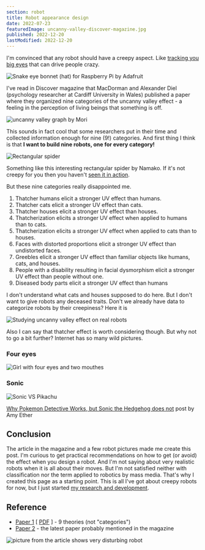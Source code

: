 ```yaml
---
section: robot
title: Robot appearance design
date: 2022-07-23
featuredImage: uncanny-valley-discover-magazine.jpg
published: 2022-12-20
lastModified: 2022-12-20
---
```


I'm convinced that any robot should have a creepy aspect. Like [tracking you big eyes](https://www.adafruit.com/product/3813) that can drive people crazy.

![Snake eye bonnet (hat) for Raspberry Pi by Adafruit](./big-robot-eyes.jpg "Just two LCD displays and convex lenses, but it already adds life")

I've read in Discover magazine that MacDorman and Alexander Diel (psychology researcher at Cardiff University in Wales) published a paper where they organized nine categories of the uncanny valley effect - a feeling in the perception of living beings that something is off.

![uncanny valley graph by Mori](./uncanny-valley-graph-mori.png "Credit to Diel & MacDorman, Journal of Vision 2021")

This sounds in fact cool that some researchers put in their time and collected information enough for nine (9!) categories. And first thing I think is that **I want to build nine robots, one for every category!**

![Rectangular spider](./rectangular-spider.jpg)

Something like this interesting rectangular spider by Namako. If it's not creepy for you then you haven't [seen it in action](https://twitter.com/KantenNamako/status/1577672677497896961).

But these nine categories really disappointed me.

1. Thatcher humans elicit a stronger UV effect than humans.
2. Thatcher cats elicit a stronger UV effect than cats.
3. Thatcher houses elicit a stronger UV effect than houses.
4. Thatcherization elicits a stronger UV effect when applied to humans than to cats.
5. Thatcherization elicits a stronger UV effect when applied to cats than to houses.
6. Faces with distorted proportions elicit a stronger UV effect than undistorted faces.
7. Greebles elicit a stronger UV effect than familiar objects like humans, cats, and houses.
8. People with a disability resulting in facial dysmorphism elicit a stronger UV effect than people without one.
9. Diseased body parts elicit a stronger UV effect than humans

I don't understand what cats and houses supposed to do here. But I don't want to give robots any deceased traits. Don't we already have data to categorize robots by their creepiness? Here it is

![Studying uncanny valley effect on real robots](./robot-faces-study.jpg "Picture from paper: Navigating a social world with robot partners: A quantitative cartography of the Uncanny Valley by Mathur and Reichling")

Also I can say that thatcher effect is worth considering though. But why not to go a bit further? Internet has so many wild pictures.


### Four eyes

![Girl with four eyes and two mouthes](./four-eyes.jpg "Credit probably goes to anti alcohol campaing ad")

### Sonic

![Sonic VS Pikachu](./sonic-vs-pikachu.jpg)

[Why Pokemon Detective Works, but Sonic the Hedgehog does not](https://www.writingintotheether.com/the-uncanny-valley-why-pokemon-detective-works-but-sonic-the-hedgehog-does-not/) post by Amy Ether


## Conclusion

The article in the magazine and a few robot pictures made me create this post. I'm curious to get practical recommendations on how to get (or avoid) the effect when you design a robot. And I'm not saying about very realistic robots when it is all about their moves. But I'm not satisfied neither with classification nor the term applied to robotics by mass media. That's why I created this page as a starting point. This is all I've got about creepy robots for now, but I just started [my research and development](/make/robot).


## Reference

- [Paper 1](https://www.semanticscholar.org/paper/Creepy-cats-and-strange-high-houses%3A-Support-for-in-Diel-Macdorman/da9f0e4fdd00d32c58d44308f312b487563dd52c) [ [PDF](https://pdfs.semanticscholar.org/6c45/f56d81df1e67dd3ea90be780541e0859516d.pdf) ] - 9 theories (not "categories")
- [Paper 2](https://www.researchgate.net/publication/353373476_A_Meta-analysis_of_the_Uncanny_Valley%27s_Independent_and_Dependent_Variables) - the latest paper probably mentioned in the magazine


![picture from the article shows very disturbing robot](./uncanny-valley-discover-magazine.jpg)
